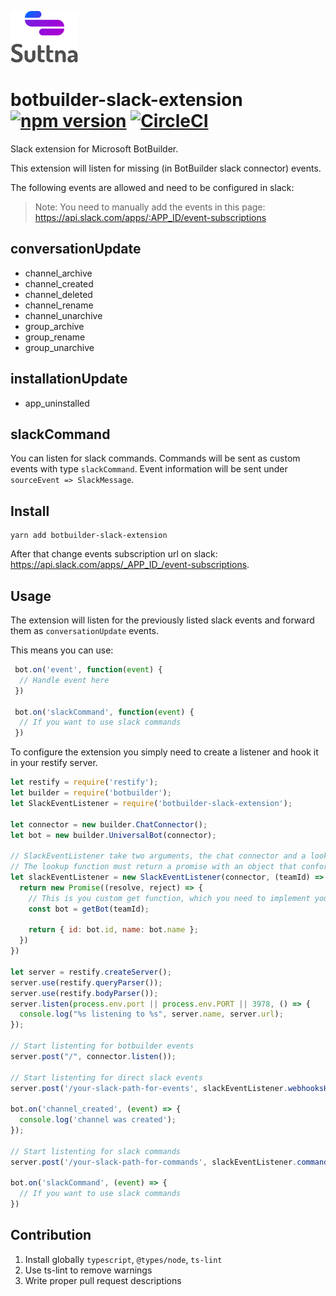 ![Logo](logo.png)

# botbuilder-slack-extension [![npm version](https://badge.fury.io/js/botbuilder-slack-extension.svg)](https://badge.fury.io/js/botbuilder-slack-extension) [![CircleCI](https://circleci.com/gh/suttna/botbuilder-slack-extension.svg?style=svg)](https://circleci.com/gh/suttna/botbuilder-slack-extension)

Slack extension for Microsoft BotBuilder.

This extension will listen for missing (in BotBuilder slack connector) events.

The following events are allowed and need to be configured in slack:

> Note: You need to manually add the events in this page: https://api.slack.com/apps/:APP_ID/event-subscriptions

## conversationUpdate

- channel_archive
- channel_created
- channel_deleted
- channel_rename
- channel_unarchive
- group_archive
- group_rename
- group_unarchive

## installationUpdate

- app_uninstalled

## slackCommand

You can listen for slack commands. Commands will be sent as custom events with type `slackCommand`. Event
information will be sent under `sourceEvent => SlackMessage`.

## Install

```
yarn add botbuilder-slack-extension
```

After that change events subscription url on slack: https://api.slack.com/apps/_APP_ID_/event-subscriptions.

## Usage

The extension will listen for the previously listed slack events and forward them as `conversationUpdate` events.

This means you can use:

```javascript
 bot.on('event', function(event) {
  // Handle event here
 })

 bot.on('slackCommand', function(event) {
  // If you want to use slack commands
 })
```

To configure the extension you simply need to create a listener and hook it in your restify server.

```javascript
let restify = require('restify');
let builder = require('botbuilder');
let SlackEventListener = require('botbuilder-slack-extension');

let connector = new builder.ChatConnector();
let bot = new builder.UniversalBot(connector);

// SlackEventListener take two arguments, the chat connector and a lookup function for your bot.
// The lookup function must return a promise with an object that conforms to IIdentity
let slackEventListener = new SlackEventListener(connector, (teamId) => {
  return new Promise((resolve, reject) => {
    // This is you custom get function, which you need to implement yourself
    const bot = getBot(teamId);

    return { id: bot.id, name: bot.name };
  })
})

let server = restify.createServer();
server.use(restify.queryParser());
server.use(restify.bodyParser());
server.listen(process.env.port || process.env.PORT || 3978, () => {
  console.log("%s listening to %s", server.name, server.url);
});

// Start listenting for botbuilder events
server.post("/", connector.listen());

// Start listenting for direct slack events
server.post('/your-slack-path-for-events', slackEventListener.webhooksHandler());

bot.on('channel_created', (event) => {
  console.log('channel was created');
});

// Start listenting for slack commands
server.post('/your-slack-path-for-commands', slackEventListener.commandsHandler());

bot.on('slackCommand', (event) => {
  // If you want to use slack commands
})
```

## Contribution
1. Install globally `typescript`, `@types/node`, `ts-lint`
2. Use ts-lint to remove warnings
3. Write proper pull request descriptions